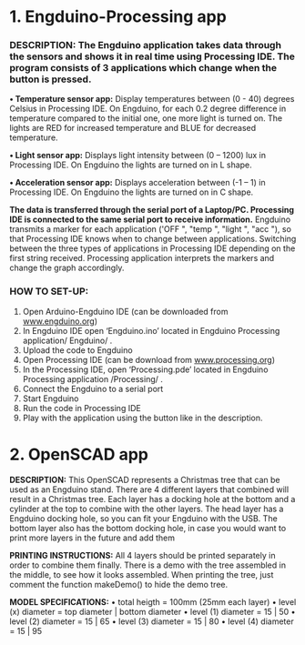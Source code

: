 # 1. Engduino-Processing app

### **DESCRIPTION:** The Engduino application takes data through the sensors and shows it in real time using Processing IDE. The program consists of 3 applications which change when the button is pressed.

**• Temperature sensor app:** Display temperatures between (0 - 40) degrees Celsius in Processing IDE. On Engduino, for each 0.2 degree difference in temperature compared to the initial one, one more light is turned on. The lights are RED for increased temperature and BLUE for decreased temperature.

**• Light sensor app:** Displays light intensity between (0 – 1200) lux in Processing IDE. On Engduino the lights are turned on in L shape.

**• Acceleration sensor app:** Displays acceleration between (-1 – 1) in Processing IDE. On Engduino the lights are turned on in C shape. 

**The data is transferred through the serial port of a Laptop/PC. Processing IDE is connected to the same serial port to receive information.** Engduino transmits a marker for each application ('OFF ", "temp ", "light ", "acc "), so that Processing IDE knows when to change between applications. Switching between the three types of applications in Processing IDE depending on the first string received. Processing application interprets the markers and change the graph accordingly.

### **HOW TO SET-UP:**
1. Open Arduino-Engduino IDE (can be downloaded from www.engduino.org)
2. In Engduino IDE open ‘Engduino.ino’ located in Engduino Processing application/ Engduino/ .
3. Upload the code to Engduino
4. Open Processing IDE (can be download from www.processing.org)
5. In the Processing IDE, open ‘Processing.pde’ located in Engduino Processing application /Processing/ .
6. Connect the Engduino to a serial port
7. Start Engduino
8. Run the code in Processing IDE
9. Play with the application using the button like in the description.

# 2. OpenSCAD app

**DESCRIPTION:** This OpenSCAD represents a Christmas tree that can be used as an Engduino stand. There are 4 different layers that combined will result in a Christmas tree. Each layer has a docking hole at the bottom and a cylinder at the top to combine with the other layers. The head layer has a Engduino docking hole, so you can fit your Engduino with the USB. The bottom layer also has the bottom docking hole, in case you would want to print more layers in the future and add them

**PRINTING INSTRUCTIONS:** All 4 layers should be printed separately in order to combine them finally. There is a demo with the tree assembled in the middle, to see how it looks assembled. When printing the tree, just comment the function makeDemo() to hide the demo tree.

**MODEL SPECIFICATIONS:**
• total heigth = 100mm (25mm each layer)
• level (x) diameter = top diameter | bottom diameter
• level (1) diameter = 15 | 50
• level (2) diameter = 15 | 65
• level (3) diameter = 15 | 80
• level (4) diameter = 15 | 95



